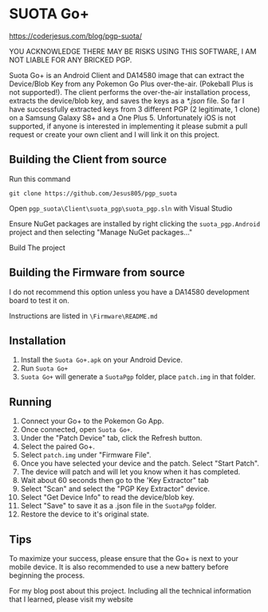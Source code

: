 # SUOTA Go+

https://coderjesus.com/blog/pgp-suota/

YOU ACKNOWLEDGE THERE MAY BE RISKS USING THIS SOFTWARE, I AM NOT LIABLE FOR ANY BRICKED PGP.

Suota Go+ is an Android Client and DA14580 image that can extract the Device/Blob Key from any Pokemon Go Plus over-the-air. (Pokeball Plus is not supported!). The client performs the over-the-air installation process, extracts the device/blob key, and saves the keys as a *\*.json* file. So far I have successfully extracted keys from 3 different PGP (2 legitimate, 1 clone) on a Samsung Galaxy S8+ and a One Plus 5. Unfortunately iOS is not supported, if anyone is interested in implementing it please submit a pull request or create your own client and I will link it on this project. 

## Building the Client from source
Run this command
```
git clone https://github.com/Jesus805/pgp_suota
```
Open `pgp_suota\Client\suota_pgp\suota_pgp.sln` with Visual Studio

Ensure NuGet packages are installed by right clicking the `suota_pgp.Android` project and then selecting "Manage NuGet packages..."

Build The project

## Building the Firmware from source
I do not recommend this option unless you have a DA14580 development board to test it on. 

Instructions are listed in `\Firmware\README.md`

## Installation
1. Install the `Suota Go+.apk` on your Android Device.
2. Run `Suota Go+`
3. `Suota Go+` will generate a `SuotaPgp` folder, place `patch.img` in that folder.

## Running
1. Connect your Go+ to the Pokemon Go App.
2. Once connected, open `Suota Go+`.
3. Under the "Patch Device" tab, click the Refresh button.
4. Select the paired Go+.
5. Select `patch.img` under "Firmware File".
6. Once you have selected your device and the patch. Select "Start Patch".
7. The device will patch and will let you know when it has completed.
8. Wait about 60 seconds then go to the 'Key Extractor" tab
9. Select "Scan" and select the "PGP Key Extractor" device.
10. Select "Get Device Info" to read the device/blob key.
11. Select "Save" to save it as a .json file in the `SuotaPgp` folder.
12. Restore the device to it's original state.

## Tips

To maximize your success, please ensure that the Go+ is next to your mobile device. It is also recommended to use a new battery before beginning the process.

For my blog post about this project. Including all the technical information that I learned, please visit my website
<Domain>
